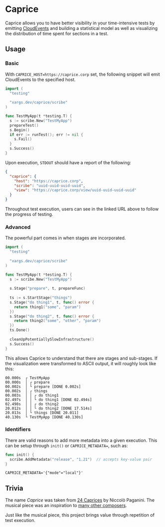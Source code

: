 # Caprice

Caprice allows you to have better visibility in your time-intensive tests by emitting [CloudEvents](https://cloudevents.io/) and building a statistical model as well as visualizing the distribution of time spent for sections in a test.

## Usage

### Basic

With `CAPRICE_HOST=https://caprice.corp` set, the following snippet will emit CloudEvents to the specified host.

```go
import (
  "testing"
  
  "xargs.dev/caprice/scribe"
)

func TestMyApp(t *testing.T) {
  s := scribe.New("TestMyApp")
  prepareTest()
  s.Begin()
  if err := runTest(); err != nil {
    s.Fail()
  }
  s.Success()
}
```

Upon execution, `STDOUT` should have a report of the following:

```json
{
  "caprice": {
    "host": "https://caprice.corp",
    "scribe": "uuid-uuid-uuid-uuid",
    "view": "https://caprice.corp/view/uuid-uuid-uuid-uuid"
  }
}
```

Throughout test execution, users can see in the linked URL above to follow the progress of testing.

### Advanced

The powerful part comes in when stages are incorporated.

```go
import (
  "testing"
  
  "xargs.dev/caprice/scribe"
)

func TestMyApp(t *testing.T) {
  s := scribe.New("TestMyApp")
  
  s.Stage("prepare", t, prepareFunc)
  
  ts := s.StartStage("things")
  s.Stage("do thing1", t, func() error {
    return thing1("some", "param")
  })
  s.Stage("do thing2", t, func() error {
    return thing2("some", "other", "param")
  })
  ts.Done()
  
  cleanUpPotentiallySlowInfrastructure()
  s.Success()
}
```

This allows Caprice to understand that there are stages and sub-stages.
If the visualization were transformed to ASCII output, it will roughly look like this:

```
00.000s  ┌ TestMyApp
00.000s  │ ┌ prepare
00.002s  │ └ prepare [DONE 0.002s]
00.002s  │ ┌ things
00.003s  │ │ ┌ do thing1
02.497s  │ │ └ do thing1 [DONE 02.494s]
02.498s  │ │ ┌ do thing2
20.012s  │ │ └ do thing2 [DONE 17.514s]
20.013s  │ └ things [DONE 20.011]
40.130s  └ TestMyApp [DONE 40.130s]
```

### Identifiers

There are valid reasons to add more metadata into a given execution.
This can be setup through `init()` or `CAPRICE_METADATA=`,  such as:

```go
func init() {
  scribe.AddMetadata("release", "1.21")  // accepts key-value pair
}
```

```
CAPRICE_METADATA='{"mode"="local"}'
```

## Trivia

The name _Caprice_ was taken from [24 Caprices](https://en.wikipedia.org/wiki/24_Caprices_for_Solo_Violin_(Paganini)) by Niccolò Paganini.
The musical piece was an inspiration to [many other composers](https://en.wikipedia.org/wiki/Niccol%C3%B2_Paganini#Compositions).

Just like the musical piece, this project brings value through repetition of test execution.
